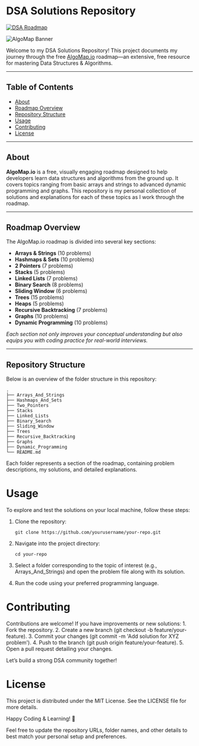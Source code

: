 # DSA Solutions Repository

[![DSA Roadmap](https://img.shields.io/badge/DSA-Roadmap-0d6efd)](https://algomap.io)

![AlgoMap Banner](https://dummyimage.com/1200x300/0d6efd/ffffff.png&text=AlgoMap.io+DSA+Roadmap)

Welcome to my DSA Solutions Repository! This project documents my journey through the free [AlgoMap.io](https://algomap.io) roadmap—an extensive, free resource for mastering Data Structures & Algorithms.

---

## Table of Contents

- [About](#about)
- [Roadmap Overview](#roadmap-overview)
- [Repository Structure](#repository-structure)
- [Usage](#usage)
- [Contributing](#contributing)
- [License](#license)

---

## About

**AlgoMap.io** is a free, visually engaging roadmap designed to help developers learn data structures and algorithms from the ground up. It covers topics ranging from basic arrays and strings to advanced dynamic programming and graphs. This repository is my personal collection of solutions and explanations for each of these topics as I work through the roadmap.

---

## Roadmap Overview

The AlgoMap.io roadmap is divided into several key sections:

- **Arrays & Strings** (10 problems)
- **Hashmaps & Sets** (10 problems)
- **2 Pointers** (7 problems)
- **Stacks** (5 problems)
- **Linked Lists** (7 problems)
- **Binary Search** (8 problems)
- **Sliding Window** (6 problems)
- **Trees** (15 problems)
- **Heaps** (5 problems)
- **Recursive Backtracking** (7 problems)
- **Graphs** (10 problems)
- **Dynamic Programming** (10 problems)

*Each section not only improves your conceptual understanding but also equips you with coding practice for real-world interviews.*

---

## Repository Structure

Below is an overview of the folder structure in this repository:

```plaintext
.
├── Arrays_And_Strings
├── Hashmaps_And_Sets
├── Two_Pointers
├── Stacks
├── Linked_Lists
├── Binary_Search
├── Sliding_Window
├── Trees
├── Recursive_Backtracking
├── Graphs
├── Dynamic_Programming
└── README.md
```

Each folder represents a section of the roadmap, containing problem descriptions, my solutions, and detailed explanations.

# Usage

To explore and test the solutions on your local machine, follow these steps:

1.	Clone the repository:
    
    ```plaintext
    git clone https://github.com/yourusername/your-repo.git
    ```

2.	Navigate into the project directory:
    
    ```plaintext
    cd your-repo
    ```

3.	Select a folder corresponding to the topic of interest (e.g., Arrays_And_Strings) and open the problem file along with its solution.

4.	Run the code using your preferred programming language.

# Contributing

Contributions are welcome! If you have improvements or new solutions:
	1.	Fork the repository.
	2.	Create a new branch (git checkout -b feature/your-feature).
	3.	Commit your changes (git commit -m 'Add solution for XYZ problem').
	4.	Push to the branch (git push origin feature/your-feature).
	5.	Open a pull request detailing your changes.

Let’s build a strong DSA community together!

# License

This project is distributed under the MIT License. See the LICENSE file for more details.

Happy Coding & Learning! 🚀

Feel free to update the repository URLs, folder names, and other details to best match your personal setup and preferences.
